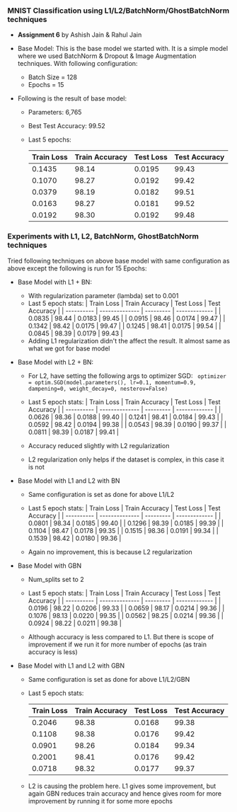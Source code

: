 ### MNIST Classification using L1/L2/BatchNorm/GhostBatchNorm techniques

* **Assignment 6** by Ashish Jain & Rahul Jain

* Base Model: This is the base model we started with. It is a simple model where we used BatchNorm & Dropout & Image Augmentation techniques. With following configuration:

  * Batch Size = 128
  * Epochs = 15

* Following is the result of base model:

  * Parameters: 6,765

  * Best Test Accuracy: 99.52

  * Last 5 epochs:

    | Train Loss | Train Accuracy | Test Loss | Test Accuracy |
    | ---------- | -------------- | --------- | ------------- |
    | 0.1435     | 98.14          | 0.0195    | 99.43         |
    | 0.1070     | 98.27          | 0.0192    | 99.42         |
    | 0.0379     | 98.19          | 0.0182    | 99.51         |
    | 0.0163     | 98.27          | 0.0181    | 99.52         |
    | 0.0192     | 98.30          | 0.0192    | 99.48         |


### Experiments with L1, L2, BatchNorm, GhostBatchNorm techniques

Tried following techniques on above base model with same configuration as above except the following is run for 15 Epochs:

* Base Model with L1 + BN:
  * With regularization parameter (lambda) set to 0.001
  * Last 5 epoch stats:
    | Train Loss | Train Accuracy | Test Loss | Test Accuracy |
    | ---------- | -------------- | --------- | ------------- |
    | 0.0835 | 98.44 | 0.0183 | 99.45 |
    | 0.0915 | 98.46 | 0.0174 | 99.47 |
    | 0.1342 | 98.42 | 0.0175 | 99.47 |
    | 0.1245 | 98.41 | 0.0175 | 99.54 |
    | 0.0845 | 98.39 | 0.0179 | 99.43 |
  * Adding L1 regularization didn't the affect the result. It almost same as what we got for base model
  
* Base Model with L2 + BN:
  
  * For L2, have setting the following args to optimizer SGD:
    ` optimizer = optim.SGD(model.parameters(), lr=0.1, momentum=0.9, dampening=0, weight_decay=0, nesterov=False)`
  * Last 5 epoch stats:
    | Train Loss | Train Accuracy | Test Loss | Test Accuracy |
    | ---------- | -------------- | --------- | ------------- |
    | 0.0626 | 98.36 | 0.0188 | 99.40 |
    | 0.1241 | 98.41 | 0.0184 | 99.43 |
    | 0.0592 | 98.42 | 0.0194 | 99.38 |
    | 0.0543 | 98.39 | 0.0190 | 99.37 |
    | 0.0811 | 98.39 | 0.0187 | 99.41 |
  
  * Accuracy reduced slightly with L2 regularization
  * L2 regularization only helps if the dataset is complex, in this case it is not
  
* Base Model with L1 and L2 with BN
  
  * Same configuration is set as done for above L1/L2
    
  * Last 5 epoch stats:
    | Train Loss | Train Accuracy | Test Loss | Test Accuracy |
    | ---------- | -------------- | --------- | ------------- |
    | 0.0801 | 98.34 | 0.0185 | 99.40 |
    | 0.1296 | 98.39 | 0.0185 | 99.39 |
    | 0.1104 | 98.47 | 0.0178 | 99.35 |
    | 0.1515 | 98.36 | 0.0191 | 99.34 |
    | 0.1539 | 98.42 | 0.0180 | 99.36 |
  
  * Again no improvement, this is because L2 regularization
  
* Base Model with GBN
  
  * Num_splits set to 2
    
  * Last 5 epoch stats:
    | Train Loss | Train Accuracy | Test Loss | Test Accuracy |
    | ---------- | -------------- | --------- | ------------- |
    | 0.0196 | 98.22 | 0.0206 | 99.33 |
    | 0.0659 | 98.17 | 0.0214 | 99.36 |
    | 0.1076 | 98.13 | 0.0220 | 99.35 |
    | 0.0562 | 98.25 | 0.0214 | 99.36 |
    | 0.0924 | 98.22 | 0.0211 | 99.38 |
  * Although accuracy is less compared to L1. But there is scope of improvement if we run it for more number of epochs (as train accuracy is less)
  
* Base Model with L1 and L2 with GBN
  * Same configuration is set as done for above L1/L2/GBN
    
  * Last 5 epoch stats:
    
    | Train Loss | Train Accuracy | Test Loss | Test Accuracy |
    | ---------- | -------------- | --------- | ------------- |
    | 0.2046 | 98.38 | 0.0168 | 99.38 |
    | 0.1108 | 98.38 | 0.0176 | 99.42 |
    | 0.0901 | 98.26 | 0.0184 | 99.34 |
    | 0.2001 | 98.41 | 0.0176 | 99.42 |
    | 0.0718 | 98.32 | 0.0177 | 99.37 |
    
  * L2 is causing the problem here. L1 gives some improvement, but again GBN reduces train accuracy and hence gives room for more improvement by running it for some more epochs
